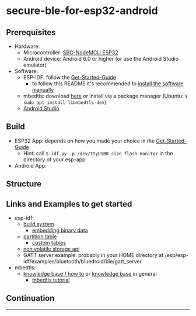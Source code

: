 # secure-ble-for-esp32-android
<!-- use ToC -->
## Prerequisites
- Hardware:
	- Microcontroller: [SBC-NodeMCU ESP32](https://joy-it.net/en/products/SBC-NodeMCU-ESP32)
	- Android device: Android 6.0 or higher (or use the Android Studio emulator)
- Software:
	- ESP-IDF: follow the [Get-Started-Guide](https://docs.espressif.com/projects/esp-idf/en/latest/esp32/get-started/index.html)
		- to follow this README it's recommended to [install the software manually](https://docs.espressif.com/projects/esp-idf/en/latest/esp32/get-started/index.html)
	- mbedtls: download [here](https://tls.mbed.org/download) or install via a package manager (Ubuntu: `$ sudo apt install libmbedtls-dev`)
	- [Android Studio](https://developer.android.com/studio)

## Build
- ESP32 App: depends on how you made your choice in the [Get-Started-Guide](https://docs.espressif.com/projects/esp-idf/en/latest/esp32/get-started/index.html)
	- Hint: call `$ idf.py -p /dev/ttyUSB0 size flash monitor` in the directory of your esp-app
- Android App:
## Structure
<!-- TLS over BLE ... -->

## Links and Examples to get started
- esp-idf:
	- [build system](https://docs.espressif.com/projects/esp-idf/en/latest/esp32/api-guides/build-system.html)
		- [embedding binary data](https://docs.espressif.com/projects/esp-idf/en/latest/esp32/api-guides/build-system.html#embedding-binary-data)
	- [partition table](https://docs.espressif.com/projects/esp-idf/en/latest/esp32/api-guides/partition-tables.html)
		- [custom tables](https://docs.espressif.com/projects/esp-idf/en/latest/esp32/api-guides/partition-tables.html#creating-custom-tables)
	- [non volatile storage api](https://docs.espressif.com/projects/esp-idf/en/latest/esp32/api-reference/storage/nvs_flash.html)
	- GATT server example: probably in your HOME directory at /esp/esp-idf/examples/bluetooth/bluedroid/ble/gatt_server
- mbedtls:
	- [knowledge base / how to](https://tls.mbed.org/kb/how-to) or [knowledge base](https://tls.mbed.org/kb) in general
		- [mbedtls tutorial](https://tls.mbed.org/kb/how-to/mbedtls-tutorial)

## Continuation


---

<!--
## Developing ESP32
- install the [Arduino IDE](https://www.arduino.cc/en/software)
	- follow this [ESP32 Manual](https://joy-it.net/files/files/Produkte/SBC-NodeMCU-ESP32/SBC-NodeMCU-ESP32-Manual-20200320.pdf)
	- install the "ESP32 BLE Arduino" library ([further information](https://www.arduino.cc/reference/en/libraries/esp32-ble-arduino/))
		- open the Arduino IDE -> Tools -> Manage Libraries -> Search "ESP32 BLE Arduino" -> install
-->